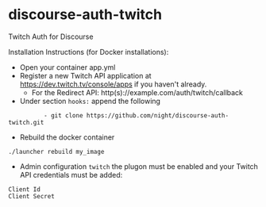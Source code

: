 discourse-auth-twitch
=====================

Twitch Auth for Discourse

Installation Instructions (for Docker installations):

* Open your container app.yml
* Register a new Twitch API application at https://dev.twitch.tv/console/apps if you haven't already.
  * For the Redirect API: http(s)://example.com/auth/twitch/callback
* Under section ```hooks:``` append the following
```
          - git clone https://github.com/night/discourse-auth-twitch.git
```
* Rebuild the docker container
```
./launcher rebuild my_image
```
* Admin configuration ```twitch``` the plugon must be enabled and your Twitch API credentials must be added:
```
Client Id
Client Secret
```
